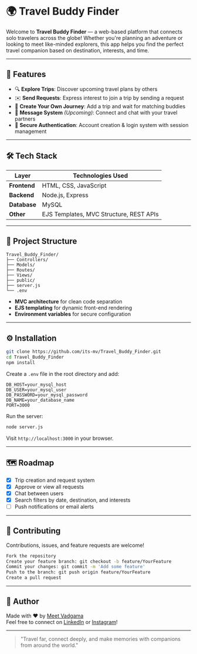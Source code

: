 
# 🌍 Travel Buddy Finder

Welcome to **Travel Buddy Finder** — a web-based platform that connects solo travelers across the globe! Whether you're planning an adventure or looking to meet like-minded explorers, this app helps you find the perfect travel companion based on destination, interests, and time.

<!-- ![Travel Banner](https://i.imgur.com/tYcD6K1.jpg) Optional banner; you can replace with your own image -->

---

## 🚀 Features

- 🔍 **Explore Trips**: Discover upcoming travel plans by others
- ✉️ **Send Requests**: Express interest to join a trip by sending a request
- 🧳 **Create Your Own Journey**: Add a trip and wait for matching buddies
- 💬 **Message System** *(Upcoming)*: Connect and chat with your travel partners
- 🔐 **Secure Authentication**: Account creation & login system with session management

---

## 🛠️ Tech Stack

| Layer        | Technologies Used                            |
|--------------|-----------------------------------------------|
| **Frontend** | HTML, CSS, JavaScript                         |
| **Backend**  | Node.js, Express                              |
| **Database** | MySQL                                         |
| **Other**    | EJS Templates, MVC Structure, REST APIs       |

---

## 🧰 Project Structure

```
Travel_Buddy_Finder/
├── Controllers/
├── Models/
├── Routes/
├── Views/
├── public/
├── server.js
└── .env
```

- **MVC architecture** for clean code separation
- **EJS templating** for dynamic front-end rendering
- **Environment variables** for secure configuration

---

## ⚙️ Installation

```bash
git clone https://github.com/its-mv/Travel_Buddy_Finder.git
cd Travel_Buddy_Finder
npm install
```

Create a `.env` file in the root directory and add:

```env
DB_HOST=your_mysql_host
DB_USER=your_mysql_user
DB_PASSWORD=your_mysql_password
DB_NAME=your_database_name
PORT=3000
```

Run the server:

```bash
node server.js
```

Visit `http://localhost:3000` in your browser.

---

<!-- ## 📸 Screenshots (Optional) -->

<!-- Replace with your actual screenshots -->
<!-- <img src="https://via.placeholder.com/600x300?text=Home+Page" alt="Home Page" />
<img src="https://via.placeholder.com/600x300?text=Create+Trip" alt="Create Trip" /> -->

<!-- --- -->

## 🗺️ Roadmap

- [x] Trip creation and request system 
- [x] Approve or view all requests 
- [x] Chat between users  
- [x] Search filters by date, destination, and interests  
- [ ] Push notifications or email alerts

---

## 🤝 Contributing

Contributions, issues, and feature requests are welcome!

```bash
Fork the repository
Create your feature branch: git checkout -b feature/YourFeature
Commit your changes: git commit -m 'Add some feature'
Push to the branch: git push origin feature/YourFeature
Create a pull request
```

---

## 👤 Author

Made with ❤️ by [Meet Vadgama](https://github.com/its-mv)  
Feel free to connect on [LinkedIn](https://www.linkedin.com/) or [Instagram](https://www.instagram.com/)!

---

<!-- ## 📄 License

This project is not yet deployed globally so at the moment no license.

--- -->

> "Travel far, connect deeply, and make memories with companions from around the world."
